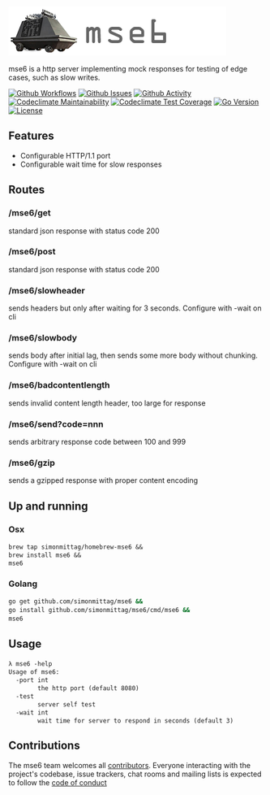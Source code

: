 ![](mse6.png)

mse6 is a http server implementing mock responses for testing of edge cases, such as slow writes.

[![Github Workflows](https://github.com/simonmittag/mse6/workflows/Go/badge.svg)](https://github.com/simonmittag/mse6/actions)
[![Github Issues](https://img.shields.io/github/issues/simonmittag/mse6)](https://github.com/simonmittag/mse6/issues)
[![Github Activity](https://img.shields.io/github/commit-activity/m/simonmittag/mse6)](https://img.shields.io/github/commit-activity/m/simonmittag/mse6)  
[![Codeclimate Maintainability](https://api.codeclimate.com/v1/badges/362bc41f687169d50e6b/maintainability)](https://codeclimate.com/github/simonmittag/mse6/maintainability)
[![Codeclimate Test Coverage](https://api.codeclimate.com/v1/badges/362bc41f687169d50e6b/test_coverage)](https://codeclimate.com/github/simonmittag/mse6/test_coverage)
[![Go Version](https://img.shields.io/github/go-mod/go-version/simonmittag/jabba)](https://img.shields.io/github/go-mod/go-version/simonmittag/jabba)
[![License](https://img.shields.io/badge/License-Apache%202.0-blue.svg)](https://opensource.org/licenses/Apache-2.0)

## Features
* Configurable HTTP/1.1 port
* Configurable wait time for slow responses

## Routes
### /mse6/get
standard json response with status code 200

### /mse6/post
standard json response with status code 200

### /mse6/slowheader
sends headers but only after waiting for 3 seconds. Configure with -wait on cli

### /mse6/slowbody
sends body after initial lag, then sends some more body without chunking. Configure with -wait on cli

### /mse6/badcontentlength
sends invalid content length header, too large for response

### /mse6/send?code=nnn
sends arbitrary response code between 100 and 999

### /mse6/gzip
sends a gzipped response with proper content encoding

## Up and running
### Osx
```
brew tap simonmittag/homebrew-mse6 &&
brew install mse6 &&
mse6
```

### Golang
```bash
go get github.com/simonmittag/mse6 && 
go install github.com/simonmittag/mse6/cmd/mse6 && 
mse6
```

## Usage
```
λ mse6 -help
Usage of mse6:
  -port int
        the http port (default 8080)
  -test
        server self test
  -wait int
        wait time for server to respond in seconds (default 3)
```

## Contributions
The mse6 team welcomes all [contributors](https://github.com/simonmittag/mse6/blob/master/CONTRIBUTING.md). Everyone interacting with the project's codebase, issue trackers, chat rooms and mailing lists
is expected to follow the [code of conduct](https://github.com/simonmittag/mse6/blob/master/CODE_OF_CONDUCT.md)
